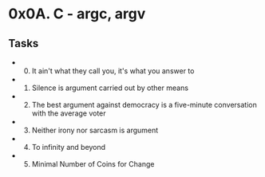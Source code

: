 # 0x0A. C - argc, argv
## Tasks
* 0. It ain't what they call you, it's what you answer to
* 1. Silence is argument carried out by other means
* 2. The best argument against democracy is a five-minute conversation with the average voter
* 3. Neither irony nor sarcasm is argument
* 4. To infinity and beyond
* 5. Minimal Number of Coins for Change
